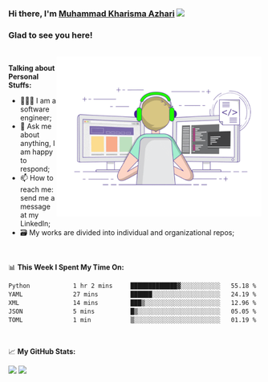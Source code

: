 ### Hi there, I'm <a href="#" target="_blank">Muhammad Kharisma Azhari</a> <img src="https://media.giphy.com/media/hvRJCLFzcasrR4ia7z/giphy.gif" width="25px">

### Glad to see you here! 

</br>

<img align="right" alt="GIF" src="https://github.com/muazhari/muazhari/blob/main/coding.gif?raw=true" width="408" height="318" />
  
**Talking about Personal Stuffs:**

- 👨🏻‍💻 I am a software engineer;
- 💬 Ask me about anything, I am happy to respond;
- 📫 How to reach me: send me a message at my LinkedIn;
- 🗃️ My works are divided into individual and organizational repos;

</br>

📊 **This Week I Spent My Time On:**
<!--START_SECTION:waka-->

```txt
Python            1 hr 2 mins     █████████████▓░░░░░░░░░░░   55.18 %
YAML              27 mins         ██████░░░░░░░░░░░░░░░░░░░   24.19 %
XML               14 mins         ███▒░░░░░░░░░░░░░░░░░░░░░   12.96 %
JSON              5 mins          █▒░░░░░░░░░░░░░░░░░░░░░░░   05.05 %
TOML              1 min           ▒░░░░░░░░░░░░░░░░░░░░░░░░   01.19 %
```

<!--END_SECTION:waka-->

</br>

📈 **My GitHub Stats:**

<p>
  <img height="180em" src="https://github-readme-stats.vercel.app/api?username=muazhari&show_icons=true&hide_border=true&&count_private=true&include_all_commits=true" />
  <img height="180em" src="https://github-readme-stats.vercel.app/api/top-langs/?username=muazhari&&hide_border=true&layout=compact&langs_count=8"/>
</p>
